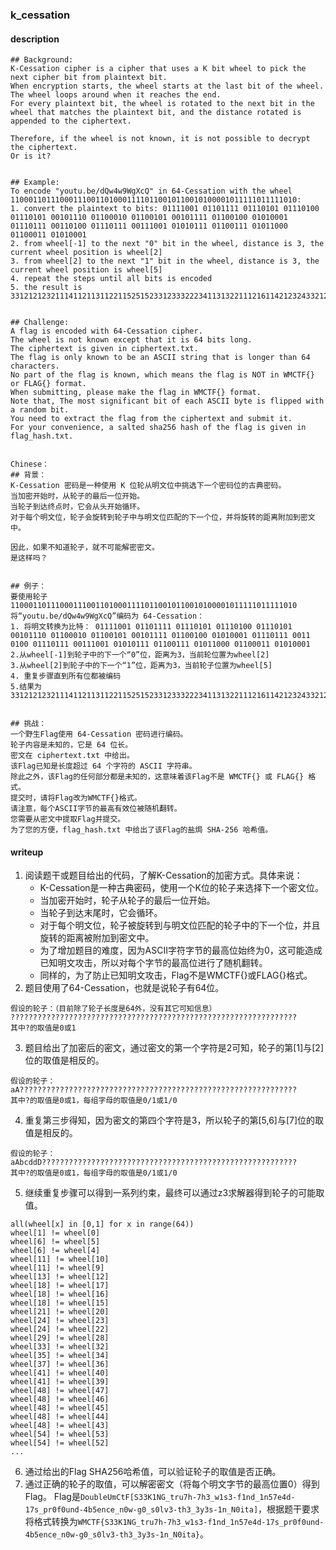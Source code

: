 ### k_cessation

#### description

```
## Background:
K-Cessation cipher is a cipher that uses a K bit wheel to pick the next cipher bit from plaintext bit.
When encryption starts, the wheel starts at the last bit of the wheel.
The wheel loops around when it reaches the end.
For every plaintext bit, the wheel is rotated to the next bit in the wheel that matches the plaintext bit, and the distance rotated is appended to the ciphertext.

Therefore, if the wheel is not known, it is not possible to decrypt the ciphertext. 
Or is it?


## Example:
To encode "youtu.be/dQw4w9WgXcQ" in 64-Cessation with the wheel 1100011011100011100110100011110110010110010100001011111011111010:
1. convert the plaintext to bits: 01111001 01101111 01110101 01110100 01110101 00101110 01100010 01100101 00101111 01100100 01010001 01110111 00110100 01110111 00111001 01010111 01100111 01011000 01100011 01010001
2. from wheel[-1] to the next "0" bit in the wheel, distance is 3, the current wheel position is wheel[2]
3. from wheel[2] to the next "1" bit in the wheel, distance is 3, the current wheel position is wheel[5]
4. repeat the steps until all bits is encoded
5. the result is 3312121232111411211311221152515233123332223411313221112161142123243321244111111311111112111131113211132412111212112112321122115251142114213312132313311222111112


## Challenge:
A flag is encoded with 64-Cessation cipher. 
The wheel is not known except that it is 64 bits long. 
The ciphertext is given in ciphertext.txt.
The flag is only known to be an ASCII string that is longer than 64 characters. 
No part of the flag is known, which means the flag is NOT in WMCTF{} or FLAG{} format.
When submitting, please make the flag in WMCTF{} format.
Note that, The most significant bit of each ASCII byte is flipped with a random bit.
You need to extract the flag from the ciphertext and submit it.
For your convenience, a salted sha256 hash of the flag is given in flag_hash.txt.


Chinese：
## 背景：
K-Cessation 密码是一种使用 K 位轮从明文位中挑选下一个密码位的古典密码。
当加密开始时，从轮子的最后一位开始。
当轮子到达终点时，它会从头开始循环。
对于每个明文位，轮子会旋转到轮子中与明文位匹配的下一个位，并将旋转的距离附加到密文中。

因此，如果不知道轮子，就不可能解密密文。 
是这样吗？


## 例子：
要使用轮子 1100011011100011100110100011110110010110010100001011111011111010 将“youtu.be/dQw4w9WgXcQ”编码为 64-Cessation：
1. 将明文转换为比特： 01111001 01101111 01110101 01110100 01110101 00101110 01100010 01100101 00101111 01100100 01010001 01110111 0011 0100 01110111 00111001 01010111 01100111 01011000 01100011 01010001
2.从wheel[-1]到轮子中的下一个“0”位，距离为3，当前轮位置为wheel[2]
3.从wheel[2]到轮子中的下一个“1”位，距离为3，当前轮子位置为wheel[5]
4. 重复步骤直到所有位都被编码
5.结果为3312121232111411211311221152515233123332223411313221112161142123243321244111111311111112111131113211132412111212112112321122115251142114213312132313311222111112


## 挑战：
一个野生Flag使用 64-Cessation 密码进行编码。 
轮子内容是未知的，它是 64 位长。 
密文在 ciphertext.txt 中给出。
该Flag已知是长度超过 64 个字符的 ASCII 字符串。 
除此之外，该Flag的任何部分都是未知的，这意味着该Flag不是 WMCTF{} 或 FLAG{} 格式。
提交时，请将Flag改为WMCTF{}格式。
请注意，每个ASCII字节的最高有效位被随机翻转。
您需要从密文中提取Flag并提交。
为了您的方便，flag_hash.txt 中给出了该Flag的盐焗 SHA-256 哈希值。
```



#### writeup

1. 阅读题干或题目给出的代码，了解K-Cessation的加密方式。具体来说：
   - K-Cessation是一种古典密码，使用一个K位的轮子来选择下一个密文位。
   - 当加密开始时，轮子从轮子的最后一位开始。
   - 当轮子到达末尾时，它会循环。
   - 对于每个明文位，轮子被旋转到与明文位匹配的轮子中的下一个位，并且旋转的距离被附加到密文中。
   - 为了增加题目的难度，因为ASCII字符字节的最高位始终为0，这可能造成已知明文攻击，所以对每个字节的最高位进行了随机翻转。
   - 同样的，为了防止已知明文攻击，Flag不是WMCTF{}或FLAG{}格式。
2. 题目使用了64-Cessation，也就是说轮子有64位。

```
假设的轮子：（目前除了轮子长度是64外，没有其它可知信息）
????????????????????????????????????????????????????????????????
其中?的取值是0或1
```

3. 题目给出了加密后的密文，通过密文的第一个字符是2可知，轮子的第[1]与[2]位的取值是相反的。

```
假设的轮子：
aA??????????????????????????????????????????????????????????????
其中?的取值是0或1，每组字母的取值是0/1或1/0
```

4. 重复第三步得知，因为密文的第四个字符是3，所以轮子的第[5,6]与[7]位的取值是相反的。

```
假设的轮子：
aAbcddD?????????????????????????????????????????????????????????
其中?的取值是0或1，每组字母的取值是0/1或1/0
```

5. 继续重复步骤可以得到一系列约束，最终可以通过z3求解器得到轮子的可能取值。

```
all(wheel[x] in [0,1] for x in range(64))
wheel[1] != wheel[0]
wheel[6] != wheel[5]
wheel[6] != wheel[4]
wheel[11] != wheel[10]
wheel[11] != wheel[9]
wheel[13] != wheel[12]
wheel[18] != wheel[17]
wheel[18] != wheel[16]
wheel[18] != wheel[15]
wheel[21] != wheel[20]
wheel[24] != wheel[23]
wheel[24] != wheel[22]
wheel[29] != wheel[28]
wheel[33] != wheel[32]
wheel[35] != wheel[34]
wheel[37] != wheel[36]
wheel[41] != wheel[40]
wheel[41] != wheel[39]
wheel[48] != wheel[47]
wheel[48] != wheel[46]
wheel[48] != wheel[45]
wheel[48] != wheel[44]
wheel[48] != wheel[43]
wheel[54] != wheel[53]
wheel[54] != wheel[52]
...
```

6. 通过给出的Flag SHA256哈希值，可以验证轮子的取值是否正确。
7. 通过正确的轮子的取值，可以解密密文（将每个明文字节的最高位置0）得到Flag。
   Flag是`DoubleUmCtF[S33K1NG_tru7h-7h3_w1s3-f1nd_1n57e4d-17s_pr0f0und-4b5ence_n0w-g0_s0lv3-th3_3y3s-1n_N0ita]`，根据题干要求将格式转换为`WMCTF{S33K1NG_tru7h-7h3_w1s3-f1nd_1n57e4d-17s_pr0f0und-4b5ence_n0w-g0_s0lv3-th3_3y3s-1n_N0ita}`。